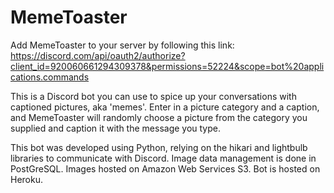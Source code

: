 # MemeToaster

Add MemeToaster to your server by following this link:
https://discord.com/api/oauth2/authorize?client_id=920060661294309378&permissions=52224&scope=bot%20applications.commands

This is a Discord bot you can use to spice up your conversations with captioned pictures, aka 'memes'. Enter in a picture category and a caption, and MemeToaster will randomly choose a picture from the category you supplied and caption it with the message you type.

This bot was developed using Python, relying on the hikari and lightbulb libraries to communicate with Discord. Image data management is done in PostGreSQL. Images hosted on Amazon Web Services S3. Bot is hosted on Heroku.
